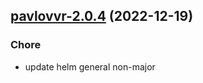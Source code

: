 

## [pavlovvr-2.0.4](https://github.com/truecharts/charts/compare/pavlovvr-2.0.3...pavlovvr-2.0.4) (2022-12-19)

### Chore

- update helm general non-major
  
  